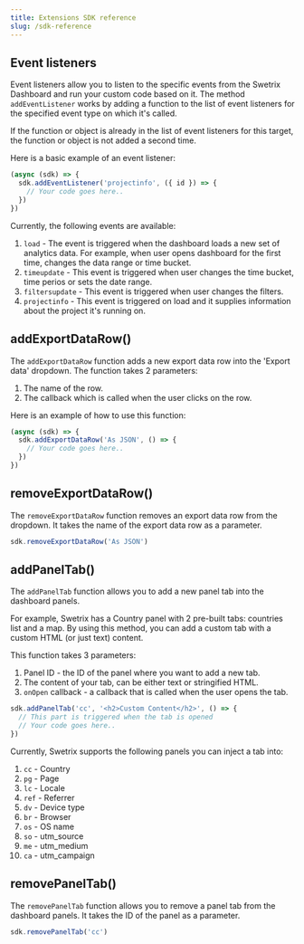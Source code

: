 ```yaml
---
title: Extensions SDK reference
slug: /sdk-reference
---
```


## Event listeners
Event listeners allow you to listen to the specific events from the Swetrix Dashboard and run your custom code based on it.
The method `addEventListener` works by adding a function to the list of event listeners for the specified event type on which it's called.

If the function or object is already in the list of event listeners for this target, the function or object is not added a second time.

Here is a basic example of an event listener:
```javascript
(async (sdk) => {
  sdk.addEventListener('projectinfo', ({ id }) => {
    // Your code goes here..
  })
})
```

Currently, the following events are available:
1. `load` - The event is triggered when the dashboard loads a new set of analytics data. For example, when user opens dashboard for the first time, changes the data range or time bucket.
2. `timeupdate` - This event is triggered when user changes the time bucket, time perios or sets the date range.
3. `filtersupdate` - This event is triggered when user changes the filters.
4. `projectinfo` - This event is triggered on load and it supplies information about the project it's running on.

## addExportDataRow()
The `addExportDataRow` function adds a new export data row into the 'Export data' dropdown.
The function takes 2 parameters:
1. The name of the row.
2. The callback which is called when the user clicks on the row.

Here is an example of how to use this function:
```javascript
(async (sdk) => {
  sdk.addExportDataRow('As JSON', () => {
    // Your code goes here..
  })
})
```

## removeExportDataRow()
The `removeExportDataRow` function removes an export data row from the dropdown. It takes the name of the export data row as a parameter.

```javascript
sdk.removeExportDataRow('As JSON')
```

## addPanelTab()

The `addPanelTab` function allows you to add a new panel tab into the dashboard panels.

For example, Swetrix has a Country panel with 2 pre-built tabs: countries list and a map.
By using this method, you can add a custom tab with a custom HTML (or just text) content.

This function takes 3 parameters:
1. Panel ID - the ID of the panel where you want to add a new tab.
2. The content of your tab, can be either text or stringified HTML.
3. `onOpen` callback - a callback that is called when the user opens the tab.

```javascript
sdk.addPanelTab('cc', '<h2>Custom Content</h2>', () => {
  // This part is triggered when the tab is opened
  // Your code goes here..
})
```

Currently, Swetrix supports the following panels you can inject a tab into:
1. `cc` - Country
2. `pg` - Page
3. `lc` - Locale
4. `ref` - Referrer
5. `dv` - Device type
6. `br` - Browser
7. `os` - OS name
8. `so` - utm_source
9. `me` - utm_medium
10. `ca` - utm_campaign

## removePanelTab()

The `removePanelTab` function allows you to remove a panel tab from the dashboard panels. It takes the ID of the panel as a parameter.

```javascript
sdk.removePanelTab('cc')
```